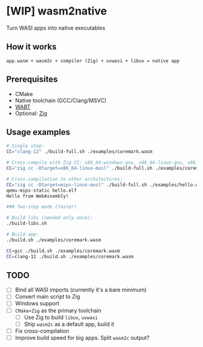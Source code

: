 # [WIP] wasm2native

Turn WASI apps into native executables

## How it works

```log
app.wasm + wasm2c + compiler (Zig) + uvwasi + libuv = native app
```

## Prerequisites

- CMake
- Native toolchain (GCC/Clang/MSVC)
- [WABT](https://github.com/WebAssembly/wabt/releases/latest)
- Optional: [Zig](https://github.com/ziglang/zig/releases/latest)

## Usage examples

```sh
# Single step:
CC="clang-12" ./build-full.sh ./examples/coremark.wasm

# Cross-compile with Zig CC: x86_64-windows-gnu, x86_64-linux-gnu, x86_64-macos-gnu
CC="zig cc -Dtarget=x86_64-linux-musl" ./build-full.sh ./examples/coremark.wasm

# Cross-compilation to other architectures:
CC="zig cc -Dtarget=mips-linux-musl" ./build-full.sh ./examples/hello.wasm
qemu-mips-static hello.elf
Hello from WebAssembly!

### Two-step mode (faster)

# Build libs (needed only once):
./build-libs.sh

# Build app:
./build.sh ./examples/coremark.wasm

CC=gcc ./build.sh ./examples/coremark.wasm
CC=clang-12 ./build.sh ./examples/coremark.wasm
```

## TODO

- [ ] Bind all WASI imports (currently it's a bare minimum)
- [ ] Convert main script to Zig
- [ ] Windows support
- [ ] `CMake+Zig` as the primary toolchain
    - [ ] Use Zig to build `libuv`, `uvwasi`
    - [ ] Ship `wasm2c` as a default app, build it
- [ ] Fix cross-compilation
- [ ] Improve build speed for big apps. Split `wasm2c` output?
